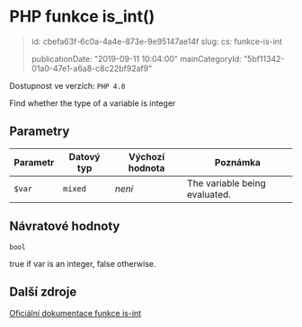 PHP funkce is_int()
===================

> id: cbefa63f-6c0a-4a4e-873e-9e95147ae14f
> slug:
> 	cs: funkce-is-int
>
> publicationDate: "2019-09-11 10:04:00"
> mainCategoryId: "5bf11342-01a0-47e1-a6a8-c8c22bf92af9"

Dostupnost ve verzích: `PHP 4.0`

Find whether the type of a variable is integer


Parametry
--------------

| Parametr | Datový typ | Výchozí hodnota | Poznámka |
|-----|-----|-----|-----|
| `$var` | `mixed` | *není* | The variable being evaluated. |


Návratové hodnoty
----------------

`bool`

true if var is an integer,
false otherwise.

Další zdroje
------------

[Oficiální dokumentace funkce is-int](https://www.php.net/manual/en/function.is-int.php)
